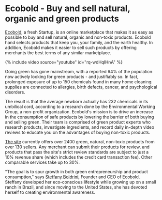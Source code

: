# Ecobold - Buy and sell natural, organic and green products

<a href="http://www.ecobold.com/">Ecobold</a>, a fresh Startup, is an online marketplace that makes it as easy as possible to buy and sell natural, organic and non-toxic products. Ecobold hand selects products that keep you, your family, and the earth healthy. In addition, Ecobold makes it easier to sell such products by offering merchants the best terms of any similar marketplace.

{% include video source="youtube" id="rq-wdHqIHnA" %}

Going green has gone mainstream, with a reported 64% of the population now actively looking for green products - and justifiably so. In fact, prolonged exposure of up to 150 chemicals found in many home cleaning supplies are connected to allergies, birth defects, cancer, and psychological disorders.

The result is that the average newborn actually has 232 chemicals in its umbilical cord, according to a research done by the Environmental Working Group, a non-profit organization. Ecobold's mission is to drive an increase in the consumption of safe products by lowering the barrier of both buying and selling green. Their team is comprised of green product experts who research products, investigate ingredients, and record daily in-depth video reviews to educate you on the advantages of buying non-toxic products.

<a href="http://www.ecobold.com/">The site</a> currently offers over 2400 green, natural, non-toxic products from over 130 sellers. Any merchant can submit their products for review, and products that pass the site's strict review standards are subject to just a 10% revenue share (which includes the credit card transaction fee). Other comparable services take up to 30%.

"The goal is to spur growth in both green entrepreneurship and product consumption," says <a href="http://twitter.com/steffbold">Steffany Boldrini</a>, Founder and CEO of Ecobold. Steffany developed her eco-conscious lifestyle while growing up on a small ranch in Brazil, and since moving to the United States, she has devoted herself to creating environmental awareness.
